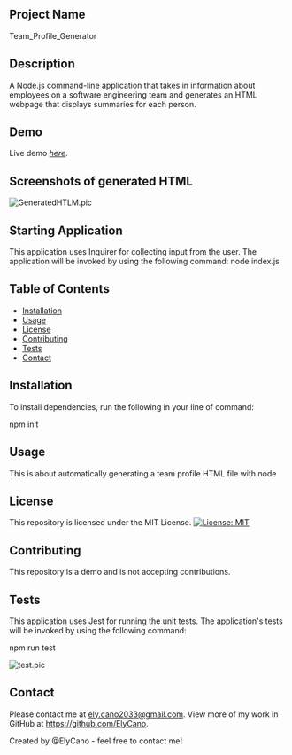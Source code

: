 ## Project Name

Team_Profile_Generator

## Description

A Node.js command-line application that takes in information about employees on a software engineering team and generates an HTML webpage that displays summaries for each person.

## Demo

Live demo [_here_](https://). <!-- If you have the project hosted somewhere, include the link here. -->

## Screenshots of generated HTML

![GeneratedHTLM.pic]()

## Starting Application

This application uses Inquirer for collecting input from the user. The application will be invoked by using the following command:
node index.js

## Table of Contents

- [Installation](#installation)
- [Usage](#usage)
- [License](#license)
- [Contributing](#contributing)
- [Tests](#tests)
- [Contact](#contact)

## Installation

To install dependencies, run the following in your line of command:

npm init

## Usage

This is about automatically generating a team profile HTML file with node

## License

This repository is licensed under the MIT License. [![License: MIT](https://img.shields.io/badge/License-MIT-yellow.svg)](https://github.com/ElyCano/Challenge9/blob/main/LICENSE)

## Contributing

This repository is a demo and is not accepting contributions.

## Tests

This application uses Jest for running the unit tests. The application's tests will be invoked by using the following command:

npm run test

![test.pic]()

## Contact

Please contact me at ely.cano2033@gmail.com. View more of my work in GitHub at https://github.com/ElyCano.

Created by @ElyCano - feel free to contact me!

